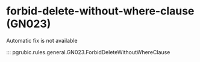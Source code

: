 # forbid-delete-without-where-clause (GN023)

Automatic fix is not available

::: pgrubic.rules.general.GN023.ForbidDeleteWithoutWhereClause
